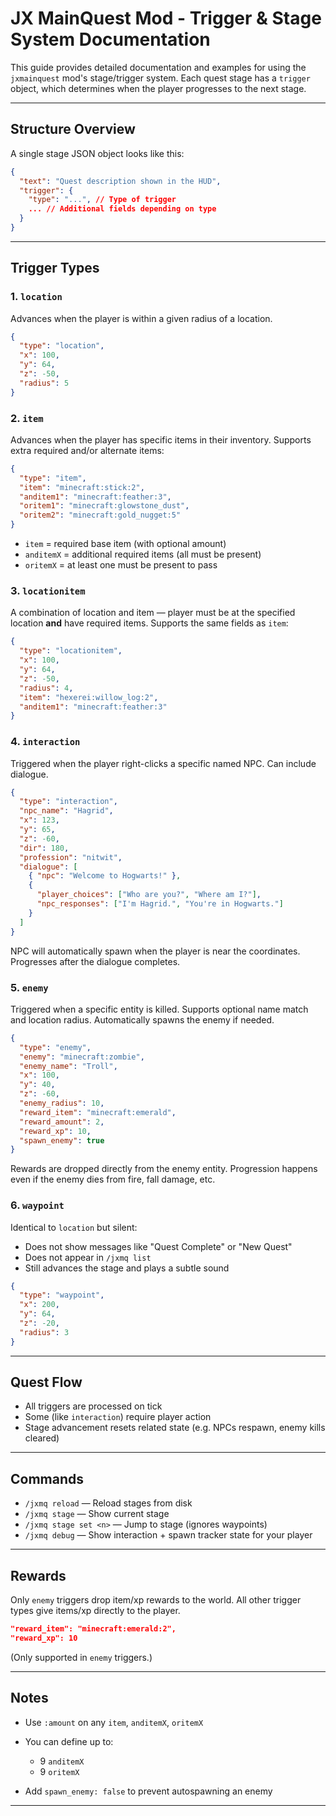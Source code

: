 # JX MainQuest Mod - Trigger & Stage System Documentation

This guide provides detailed documentation and examples for using the `jxmainquest` mod's stage/trigger system.
Each quest stage has a `trigger` object, which determines when the player progresses to the next stage.

---

## Structure Overview

A single stage JSON object looks like this:

```json
{
  "text": "Quest description shown in the HUD",
  "trigger": {
    "type": "...", // Type of trigger
    ... // Additional fields depending on type
  }
}
```

---

## Trigger Types

### 1. `location`

Advances when the player is within a given radius of a location.

```json
{
  "type": "location",
  "x": 100,
  "y": 64,
  "z": -50,
  "radius": 5
}
```

### 2. `item`

Advances when the player has specific items in their inventory.
Supports extra required and/or alternate items:

```json
{
  "type": "item",
  "item": "minecraft:stick:2",
  "anditem1": "minecraft:feather:3",
  "oritem1": "minecraft:glowstone_dust",
  "oritem2": "minecraft:gold_nugget:5"
}
```

* `item` = required base item (with optional amount)
* `anditemX` = additional required items (all must be present)
* `oritemX` = at least one must be present to pass

### 3. `locationitem`

A combination of location and item — player must be at the specified location **and** have required items.
Supports the same fields as `item`:

```json
{
  "type": "locationitem",
  "x": 100,
  "y": 64,
  "z": -50,
  "radius": 4,
  "item": "hexerei:willow_log:2",
  "anditem1": "minecraft:feather:3"
}
```

### 4. `interaction`

Triggered when the player right-clicks a specific named NPC.
Can include dialogue.

```json
{
  "type": "interaction",
  "npc_name": "Hagrid",
  "x": 123,
  "y": 65,
  "z": -60,
  "dir": 180,
  "profession": "nitwit",
  "dialogue": [
    { "npc": "Welcome to Hogwarts!" },
    {
      "player_choices": ["Who are you?", "Where am I?"],
      "npc_responses": ["I'm Hagrid.", "You're in Hogwarts."]
    }
  ]
}
```

NPC will automatically spawn when the player is near the coordinates.
Progresses after the dialogue completes.

### 5. `enemy`

Triggered when a specific entity is killed.
Supports optional name match and location radius.
Automatically spawns the enemy if needed.

```json
{
  "type": "enemy",
  "enemy": "minecraft:zombie",
  "enemy_name": "Troll",
  "x": 100,
  "y": 40,
  "z": -60,
  "enemy_radius": 10,
  "reward_item": "minecraft:emerald",
  "reward_amount": 2,
  "reward_xp": 10,
  "spawn_enemy": true
}
```

Rewards are dropped directly from the enemy entity.
Progression happens even if the enemy dies from fire, fall damage, etc.

### 6. `waypoint`

Identical to `location` but silent:

* Does not show messages like "Quest Complete" or "New Quest"
* Does not appear in `/jxmq list`
* Still advances the stage and plays a subtle sound

```json
{
  "type": "waypoint",
  "x": 200,
  "y": 64,
  "z": -20,
  "radius": 3
}
```

---

## Quest Flow

* All triggers are processed on tick
* Some (like `interaction`) require player action
* Stage advancement resets related state (e.g. NPCs respawn, enemy kills cleared)

---

## Commands

* `/jxmq reload` — Reload stages from disk
* `/jxmq stage` — Show current stage
* `/jxmq stage set <n>` — Jump to stage (ignores waypoints)
* `/jxmq debug` — Show interaction + spawn tracker state for your player

---

## Rewards

Only `enemy` triggers drop item/xp rewards to the world.
All other trigger types give items/xp directly to the player.

```json
"reward_item": "minecraft:emerald:2",
"reward_xp": 10
```

(Only supported in `enemy` triggers.)

---

## Notes

* Use `:amount` on any `item`, `anditemX`, `oritemX`
* You can define up to:

  * 9 `anditemX`
  * 9 `oritemX`
* Add `spawn_enemy: false` to prevent autospawning an enemy

---

